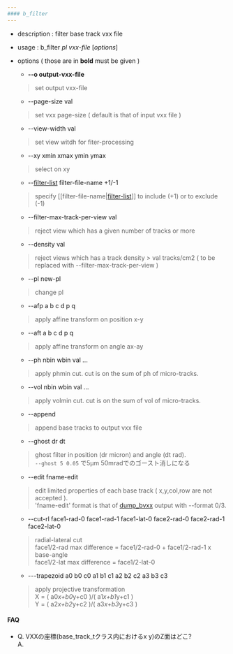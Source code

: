 ```yaml
---
#### b_filter
---
```


+ description : filter base track vxx file  
+ usage : b_filter *pl* *vxx-file* [*options*]
+ options ( those are in **bold** must be given )
  - **--o output-vxx-file**
  > set output vxx-file  

  - --page-size val
  > set vxx page-size ( default is that of input vxx file )  

  - --view-width val
  > set view witdh for fiter-processing  

  - --xy xmin xmax ymin ymax
  > select on xy  

  - --[filter-list](filter-list.md) filter-file-name +1/-1
  > specify [[filter-file-name|[filter-list](filter-list.md)]] to include (+1) or to exclude (-1)  

  - --filter-max-track-per-view val
  > reject view which has a given number of tracks or more  

  - --density val
  > reject views which has a track density > val tracks/cm2 ( to be replaced with --filter-max-track-per-view )  

  - --pl new-pl
  > change pl  

  - --afp a b c d p q
  > apply affine transform on position x-y  

  - --aft a b c d p q
  > apply affine transform on angle ax-ay  

  - --ph nbin wbin val ...
  > apply phmin cut. cut is on the sum of ph of micro-tracks.  

  - --vol nbin wbin val ...
  > apply volmin cut. cut is on the sum of vol of micro-tracks.  

  - --append
  > append base tracks to output vxx file  

  - --ghost dr dt
  > ghost filter in position (dr micron) and angle (dt rad).  
  > `--ghost 5 0.05` で5μm 50mradでのゴースト消しになる

  - --edit fname-edit
  > edit limited properties of each base track ( x,y,col,row are not accepted ).  
  > 'fname-edit' format is that of [dump_bvxx](dump_bvxx.md) output with --format 0/3.  

  - --cut-rl face1-rad-0 face1-rad-1 face1-lat-0 face2-rad-0 face2-rad-1 face2-lat-0
  > radial-lateral cut  
  > face1/2-rad max difference = face1/2-rad-0 + face1/2-rad-1 x base-angle  
  > face1/2-lat max difference = face1/2-lat-0  

  - ---trapezoid a0 b0 c0 a1 b1 c1 a2 b2 c2 a3 b3 c3  
  > apply projective transformation  
  > X = ( a0*x+b0*y+c0 )/( a1*x+b1*y+c1 )  
  > Y = ( a2*x+b2*y+c2 )/( a3*x+b3*y+c3 )  

#### FAQ
* Q. VXXの座標(base_track_tクラス内におけるx y)のZ面はどこ? <br>
  A. 
